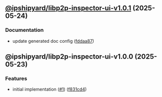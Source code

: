 ## [@ipshipyard/libp2p-inspector-ui-v1.0.1](https://github.com/ipshipyard/js-libp2p-inspector/compare/@ipshipyard/libp2p-inspector-ui-1.0.0...@ipshipyard/libp2p-inspector-ui-1.0.1) (2025-05-24)

### Documentation

* update generated doc config ([fddaa87](https://github.com/ipshipyard/js-libp2p-inspector/commit/fddaa87f25c70e39a993b766bc2a3ceacad120b8))

## @ipshipyard/libp2p-inspector-ui-v1.0.0 (2025-05-23)

### Features

* initial implementation ([#1](https://github.com/ipshipyard/js-libp2p-inspector/issues/1)) ([f831cd4](https://github.com/ipshipyard/js-libp2p-inspector/commit/f831cd4e7eff8f10db7c44a3b111dc46ff4892a7))
